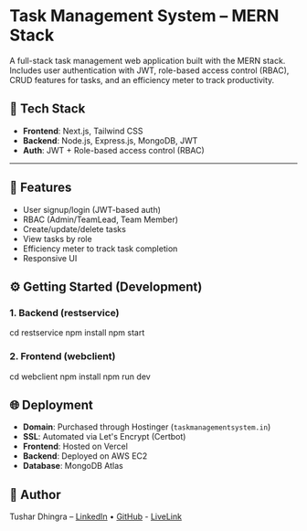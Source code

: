 # Task Management System – MERN Stack

A full-stack task management web application built with the MERN stack. Includes user authentication with JWT, role-based access control (RBAC), CRUD features for tasks, and an efficiency meter to track productivity.


## 🧩 Tech Stack

- **Frontend**: Next.js, Tailwind CSS
- **Backend**: Node.js, Express.js, MongoDB, JWT
- **Auth**: JWT + Role-based access control (RBAC)


---

## 🚀 Features

-  User signup/login (JWT-based auth)
-  RBAC (Admin/TeamLead, Team Member)
-  Create/update/delete tasks
-  View tasks by role
-  Efficiency meter to track task completion
-  Responsive UI


## ⚙️ Getting Started (Development)

### 1. Backend (restservice)
cd restservice
npm install
npm start  


### 2. Frontend (webclient)
cd webclient
npm install
npm run dev


## 🌐 Deployment

- **Domain**: Purchased through Hostinger (`taskmanagementsystem.in`)
- **SSL**: Automated via Let's Encrypt (Certbot)
- **Frontend**: Hosted on Vercel
- **Backend**: Deployed on AWS EC2
- **Database**: MongoDB Atlas


## 🙌 Author

Tushar Dhingra – [LinkedIn](https://www.linkedin.com/in/tushar-dhingra-03738622a/) • [GitHub](https://github.com/amtushar) - [LiveLink](https://task-management-system-7crt.vercel.app)

